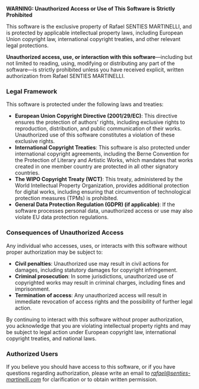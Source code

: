**WARNING: Unauthorized Access or Use of This Software is Strictly Prohibited**

This software is the exclusive property of Rafael SENTIES MARTINELLI, and is protected by applicable intellectual property laws, including European Union copyright law, international copyright treaties, and other relevant legal protections.

**Unauthorized access, use, or interaction with this software**—including but not limited to reading, using, modifying or distributing any part of the software—is strictly prohibited unless you have received explicit, written authorization from Rafael SENTIES MARTINELLI.

### Legal Framework

This software is protected under the following laws and treaties:

+ **European Union Copyright Directive (2001/29/EC)**: This directive ensures the protection of authors' rights, including exclusive rights to reproduction, distribution, and public communication of their works. Unauthorized use of this software constitutes a violation of these exclusive rights.
+ **International Copyright Treaties**: This software is also protected under international copyright agreements, including the Berne Convention for the Protection of Literary and Artistic Works, which mandates that works created in one member country are protected in all other signatory countries.
+ **The WIPO Copyright Treaty (WCT)**: This treaty, administered by the World Intellectual Property Organization, provides additional protection for digital works, including ensuring that circumvention of technological protection measures (TPMs) is prohibited.
+ **General Data Protection Regulation (GDPR) (if applicable)**: If the software processes personal data, unauthorized access or use may also violate EU data protection regulations.

### Consequences of Unauthorized Access

Any individual who accesses, uses, or interacts with this software without proper authorization may be subject to:

+ **Civil penalties**: Unauthorized use may result in civil actions for damages, including statutory damages for copyright infringement.
+ **Criminal prosecution**: In some jurisdictions, unauthorized use of copyrighted works may result in criminal charges, including fines and imprisonment.
+ **Termination of access**: Any unauthorized access will result in immediate revocation of access rights and the possibility of further legal action.

By continuing to interact with this software without proper authorization, you acknowledge that you are violating intellectual property rights and may be subject to legal action under European copyright law, international copyright treaties, and national laws.

### Authorized Users

If you believe you should have access to this software, or if you have questions regarding authorization, please write an email to *rafael@senties-martinelli.com* for clarification or to obtain written permission.
